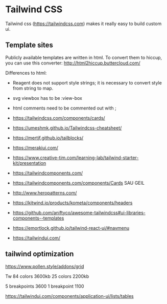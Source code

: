 # Tailwind CSS

Tailwind css (https://tailwindcss.com) makes it really easy to build custom ui.

## Template sites

Publicly available templates are written in html. To convert them to hiccup,
you can use this converter:  http://html2hiccup.buttercloud.com/

Differences to html: 
- Reagent does not support style strings; it is necessary to convert style from
string to map.
- svg viewbox has to be :view-box
- html comments need to be commented out with ;

- https://tailwindcss.com/components/cards/
- https://umeshmk.github.io/Tailwindcss-cheatsheet/
- https://mertjf.github.io/tailblocks/
- https://merakiui.com/
- https://www.creative-tim.com/learning-lab/tailwind-starter-kit/presentation
- https://tailwindcomponents.com/
- https://tailwindcomponents.com/components/Cards SAU GEIL
- http://www.heropatterns.com/
- https://kitwind.io/products/kometa/components/headers
- https://github.com/aniftyco/awesome-tailwindcss#ui-libraries-components--templates
- https://emortlock.github.io/tailwind-react-ui/#navmenu
- https://tailwindui.com/


## tailwind optimization 

https://www.pollen.style/addons/grid


Tw
84 colors 3600kb
25 colors 2200kb

5 breakpoints 3600
1 breakpoint 1100 



https://tailwindui.com/components/application-ui/lists/tables



